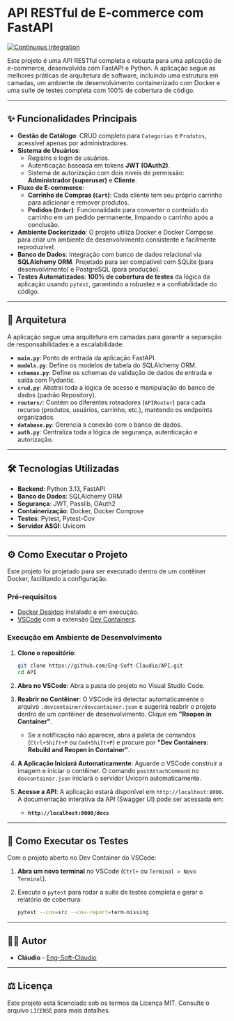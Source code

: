 # API RESTful de E-commerce com FastAPI

[![Continuous Integration](https://github.com/Eng-Soft-Claudio/API/actions/workflows/ci.yml/badge.svg)](https://github.com/Eng-Soft-Claudio/API/actions/workflows/ci.yml)  

Este projeto é uma API RESTful completa e robusta para uma aplicação de e-commerce, desenvolvida com FastAPI e Python. A aplicação segue as melhores práticas de arquitetura de software, incluindo uma estrutura em camadas, um ambiente de desenvolvimento containerizado com Docker e uma suíte de testes completa com 100% de cobertura de código.

---

## ✨ Funcionalidades Principais

-   **Gestão de Catálogo**: CRUD completo para `Categorias` e `Produtos`, acessível apenas por administradores.
-   **Sistema de Usuários**:
    -   Registro e login de usuários.
    -   Autenticação baseada em tokens **JWT (OAuth2)**.
    -   Sistema de autorização com dois níveis de permissão: **Administrador (superuser)** e **Cliente**.
-   **Fluxo de E-commerce**:
    -   **Carrinho de Compras (`Cart`)**: Cada cliente tem seu próprio carrinho para adicionar e remover produtos.
    -   **Pedidos (`Order`)**: Funcionalidade para converter o conteúdo do carrinho em um pedido permanente, limpando o carrinho após a conclusão.
-   **Ambiente Dockerizado**: O projeto utiliza Docker e Docker Compose para criar um ambiente de desenvolvimento consistente e facilmente reproduzível.
-   **Banco de Dados**: Integração com banco de dados relacional via **SQLAlchemy ORM**. Projetado para ser compatível com SQLite (para desenvolvimento) e PostgreSQL (para produção).
-   **Testes Automatizados**: **100% de cobertura de testes** da lógica da aplicação usando `pytest`, garantindo a robustez e a confiabilidade do código.

---

## 🚀 Arquitetura

A aplicação segue uma arquitetura em camadas para garantir a separação de responsabilidades e a escalabilidade:

-   **`main.py`**: Ponto de entrada da aplicação FastAPI.
-   **`models.py`**: Define os modelos de tabela do SQLAlchemy ORM.
-   **`schemas.py`**: Define os schemas de validação de dados de entrada e saída com Pydantic.
-   **`crud.py`**: Abstrai toda a lógica de acesso e manipulação do banco de dados (padrão Repository).
-   **`routers/`**: Contém os diferentes roteadores (`APIRouter`) para cada recurso (produtos, usuários, carrinho, etc.), mantendo os endpoints organizados.
-   **`database.py`**: Gerencia a conexão com o banco de dados.
-   **`auth.py`**: Centraliza toda a lógica de segurança, autenticação e autorização.

---

## 🛠️ Tecnologias Utilizadas

-   **Backend**: Python 3.13, FastAPI
-   **Banco de Dados**: SQLAlchemy ORM
-   **Segurança**: JWT, Passlib, OAuth2
-   **Containerização**: Docker, Docker Compose
-   **Testes**: Pytest, Pytest-Cov
-   **Servidor ASGI**: Uvicorn

---

## ⚙️ Como Executar o Projeto

Este projeto foi projetado para ser executado dentro de um contêiner Docker, facilitando a configuração.

### Pré-requisitos

-   [Docker Desktop](https://www.docker.com/products/docker-desktop/) instalado e em execução.
-   [VSCode](https://code.visualstudio.com/) com a extensão [Dev Containers](https://marketplace.visualstudio.com/items?itemName=ms-vscode-remote.remote-containers).

### Execução em Ambiente de Desenvolvimento

1.  **Clone o repositório**:
    ```bash
    git clone https://github.com/Eng-Soft-Claudio/API.git
    cd API
    ```

2.  **Abra no VSCode**:
    Abra a pasta do projeto no Visual Studio Code.

3.  **Reabrir no Contêiner**:
    O VSCode irá detectar automaticamente o arquivo `.devcontainer/devcontainer.json` e sugerirá reabrir o projeto dentro de um contêiner de desenvolvimento. Clique em **"Reopen in Container"**.

    *   Se a notificação não aparecer, abra a paleta de comandos (`Ctrl+Shift+P` ou `Cmd+Shift+P`) e procure por **"Dev Containers: Rebuild and Reopen in Container"**.

4.  **A Aplicação Iniciará Automaticamente**:
    Aguarde o VSCode construir a imagem e iniciar o contêiner. O comando `postAttachCommand` no `devcontainer.json` iniciará o servidor Uvicorn automaticamente.

5.  **Acesse a API**:
    A aplicação estará disponível em `http://localhost:8000`.
    A documentação interativa da API (Swagger UI) pode ser acessada em:
    -   **`http://localhost:8000/docs`**

---

## 🧪 Como Executar os Testes

Com o projeto aberto no Dev Container do VSCode:

1.  **Abra um novo terminal** no VSCode (`Ctrl+` ou `Terminal > Novo Terminal`).
2.  Execute o `pytest` para rodar a suíte de testes completa e gerar o relatório de cobertura:

    ```bash
    pytest --cov=src --cov-report=term-missing
    ```

---

## 👨‍💻 Autor

-   **Cláudio** - [Eng-Soft-Claudio](https://github.com/Eng-Soft-Claudio)

---

## ⚖️ Licença

Este projeto está licenciado sob os termos da Licença MIT. Consulte o arquivo `LICENSE` para mais detalhes.
